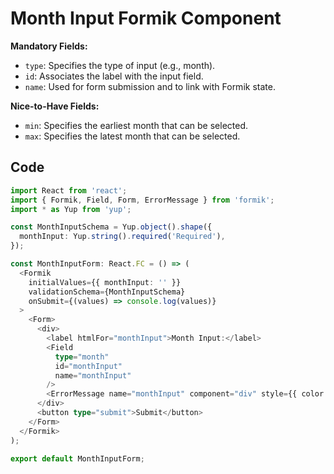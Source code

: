 # Month Input Formik Component

**Mandatory Fields:**
- `type`: Specifies the type of input (e.g., month).
- `id`: Associates the label with the input field.
- `name`: Used for form submission and to link with Formik state.

**Nice-to-Have Fields:**
- `min`: Specifies the earliest month that can be selected.
- `max`: Specifies the latest month that can be selected.

## Code

```typescript
import React from 'react';
import { Formik, Field, Form, ErrorMessage } from 'formik';
import * as Yup from 'yup';

const MonthInputSchema = Yup.object().shape({
  monthInput: Yup.string().required('Required'),
});

const MonthInputForm: React.FC = () => (
  <Formik
    initialValues={{ monthInput: '' }}
    validationSchema={MonthInputSchema}
    onSubmit={(values) => console.log(values)}
  >
    <Form>
      <div>
        <label htmlFor="monthInput">Month Input:</label>
        <Field
          type="month"
          id="monthInput"
          name="monthInput"
        />
        <ErrorMessage name="monthInput" component="div" style={{ color: 'red' }} />
      </div>
      <button type="submit">Submit</button>
    </Form>
  </Formik>
);

export default MonthInputForm;